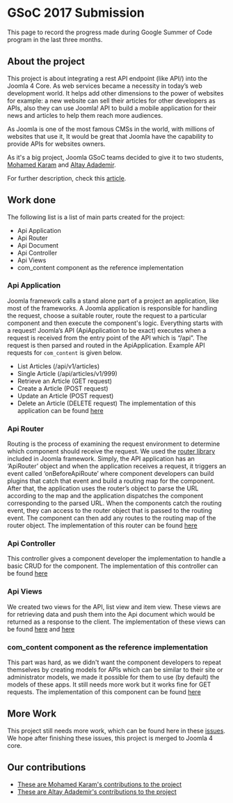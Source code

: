 # GSoC 2017 Submission
This page to record the progress made during Google Summer of Code program in the last three months.

## About the project
This project is about integrating a rest API endpoint (like API/) into the Joomla 4 Core. As web services became a necessity in today’s web development world. It helps add other dimensions to the power of websites for example: a new website can sell their articles for other developers as APIs, also they can use Joomla! API to build a mobile application for their news and articles to help them reach more audiences.

As Joomla is one of the most famous CMSs in the world, with millions of websites that use it, It would be great that Joomla have the capability to provide APIs for websites owners.

As it's a big project, Joomla GSoC teams decided to give it to two students, [Mohamed Karam](https://github.com/muhakh) and [Altay Adademir](https://github.com/cokencorn).

For further description, check this [article](https://community.joomla.org/gsoc-2017/3129-webservices-in-joomla-gsoc-2017.html).
## Work done
The following list is a list of main parts created for the project:
- Api Application
- Api Router
- Api Document
- Api Controller
- Api Views
- com_content component as the reference implementation

### Api Application
Joomla framework calls a stand alone part of a project an application, like most of the frameworks.
A Joomla application is responsible for handling the request, choose a suitable router, route the request to a particular component and then execute the component's logic.
Everything starts with a request! Joomla’s API (ApiApplication to be exact) executes when a request is received from the entry point of the API which is “<root>/api”. The request is then parsed and routed in the ApiApplication.
Example API requests for `com_content` is given below.
- List Articles (/api/v1/articles)
- Single Article (/api/articles/v1/999)
- Retrieve an Article (GET request)
- Create a Article (POST request)
- Update an Article (POST request)
- Delete an Article (DELETE request)
The implementation of this application can be found [here](https://github.com/joomla-projects/gsoc17_webservices/blob/lib_api/libraries/src/Application/ApiApplication.php)

### Api Router
Routing is the process of examining the request environment to determine which component should receive the request. We used the [router library](https://github.com/joomla-framework/router/blob/2.0-dev/docs/overview.md) included in Joomla framework. Simply, the API application has an ‘ApiRouter’ object  and when the application receives a request, it triggers an event called ‘onBeforeApiRoute’ where component developers can build plugins that catch that event and build a routing map for the component. After that, the application uses the router’s object to parse the URL according to the map and the application dispatches the component corresponding to the parsed URL.
When the components catch the routing event, they can access to the router object that is passed to the routing event. The component can then add any routes to the routing map of the router object.
The implementation of this router can be found [here](https://github.com/joomla-projects/gsoc17_webservices/blob/lib_api/libraries/src/Router/ApiRouter.php)

### Api Controller
This controller gives a component developer the implementation to handle a basic CRUD for the component.
The implementation of this controller can be found [here](https://github.com/joomla-projects/gsoc17_webservices/blob/lib_api/libraries/src/Controller/Api.php)

### Api Views
We created two views for the API, list view and item view. These views are for retrieving data and push them into the Api document which would be returned as a response to the client.
The implementation of these views can be found [here](https://github.com/joomla-projects/gsoc17_webservices/blob/lib_api/libraries/src/View/ListJsonView.php) and [here](https://github.com/joomla-projects/gsoc17_webservices/blob/lib_api/libraries/src/View/ItemJsonView.php)

### com_content component as the reference implementation
This part was hard, as we didn't want the component developers to repeat themselves by creating models for APIs which can be similar to their site or administrator models, we made it possible for them to use (by default) the models of these apps.
It still needs more work but it works fine for GET requests.
The implementation of this component can be found [here](https://github.com/joomla-projects/gsoc17_webservices/blob/lib_api/api/components/com_content)

## More Work
This project still needs more work, which can be found here in these [issues](https://github.com/joomla-projects/gsoc17_webservices/issues).
We hope after finishing these issues, this project is merged to Joomla 4 core.

## Our contributions
- [These are Mohamed Karam's contributions to the project](https://github.com/joomla-projects/gsoc17_webservices/commits/lib_api?author=muhakh)
- [These are Altay Adademir's contributions to the project](https://github.com/joomla-projects/gsoc17_webservices/commits/lib_api?author=cokencorn)
